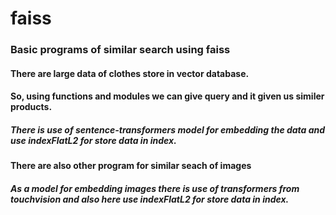 # faiss

<h3> Basic programs of similar search using faiss </h3>

<h4>There are large data of clothes store in vector database.</h4>
<h4>So, using functions and modules we can give query and it given us similer products.</h4>
<h5>There is use of sentence-transformers model for embedding the data and use indexFlatL2 for store data in index.</h5>

<h4>There are also other program for similar seach of images<h4>
<h5>As a model for embedding images there is use of transformers from touchvision and also here use indexFlatL2 for store data in index.</h5>